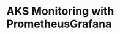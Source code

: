 # AKS Monitoring with PrometheusGrafana                                                                                                                                                                                              
